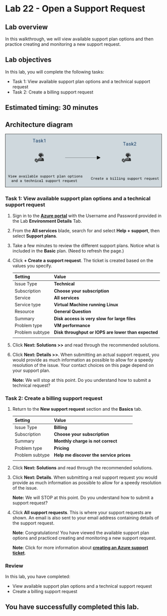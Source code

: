 # Lab 22 - Open a Support Request

## Lab overview

In this walkthrough, we will view available support plan options and then practice creating and monitoring a new support request.

## Lab objectives

In this lab, you will complete the following tasks:

+ Task 1: View available support plan options and a technical support request
+ Task 2: Create a billing support request
  
## Estimated timing: 30 minutes

## Architecture diagram

![](../images/az900lab22.png)

### Task 1: View available support plan options and a technical support request

1. Sign in to the [**Azure portal**](https://portal.azure.com) with the Username and Password provided in the Lab **Environment Details** Tab.

1. From the **All services** blade, search for and select **Help + support**, then select **Support plans**.

1. Take a few minutes to review the different support plans. Notice what is included in the **Basic** plan. (Need to refresh the page.)

1. Click **+ Create a support request**. The ticket is created based on the values you specify. 

    | Setting | Value|
    |----|--------|
    | Issue Type| **Technical** |
    | Subscription | **Choose your subscription** |
    | Service | **All services** |
    | Service type | **Virtual Machine running Linux** |
    | Resource | **General Question** |
    | Summary | **Disk access is very slow for large files** |
    | Problem type | **VM performance** |
    | Problem subtype | **Disk throughput or IOPS are lower than expected** |    
    | | |

1. Click **Next: Solutions >>** and read through the recommended solutions.

1. Click **Next: Details >>**. When submitting an actual support request, you would provide as much information as possible to allow for a speedy resolution of the issue. Your contact choices on this page depend on your support plan. 

    **Note:** We will stop at this point. Do you understand how to submit a technical request?

### Task 2: Create a billing support request

1. Return to the **New support request** section and the **Basics** tab. 

    | Setting | Value|
    |----|--------|
    | Issue Type| **Billing** |
    | Subscription | **Choose your subscription** |
    | Summary | **Monthly charge is not correct** |
    | Problem type | **Pricing** |
    | Problem subtype | **Help me discover the service prices** |    
    | | |

1. Click **Next: Solutions** and read through the recommended solutions.

1. Click **Next: Details**.  When submitting a real support request you would provide as much information as possible to allow for a speedy resolution of the issue. 

    **Note:** We will STOP at this point. Do you understand how to submit a support request?

1. Click **All support requests**. This is where your support requests are shown. An email is also sent to your email address containing details of the support request.

   **Note**: Congratulations! You have viewed the available support plan options and practiced creating and monitoring a new support request.

   **Note**: Click for more information about [**creating an Azure support ticket**](https://azure.microsoft.com/en-us/support/create-ticket).

### Review
In this lab, you have completed:
- View available support plan options and a technical support request
- Create a billing support request
  
## You have successfully completed this lab.

